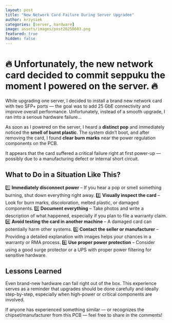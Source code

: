 ```yaml
---
layout: post
title: "New Network Card Failure During Server Upgradee"
author: krzysiek
categories: [server, hardware]
image: assets/images/post20250603.png
featured: true
hidden: false
---
```




# 🔥 Unfortunately, the new network card decided to commit seppuku the moment I powered on the server. 🔥

While upgrading one server, I decided to install a brand new network card with two SFP+ ports — the goal was to add 25 GbE connectivity and improve overall performance. Unfortunately, instead of a smooth upgrade, I ran into a serious hardware failure…


As soon as I powered on the server, I heard a **distinct pop** and immediately noticed the **smell of burnt plastic**. The system didn’t boot, and after removing the card, I found **clear burn marks** near the power regulation components on the PCB.

It appears that the card suffered a critical failure right at first power-up — possibly due to a manufacturing defect or internal short circuit.

## What to Do in a Situation Like This?

1️⃣ **Immediately disconnect power** – If you hear a pop or smell something burning, shut down everything right away.
2️⃣ **Visually inspect the card** – Look for burn marks, discoloration, melted plastic, or damaged components.
3️⃣ **Document everything** – Take photos and write a description of what happened, especially if you plan to file a warranty claim.
4️⃣ **Avoid testing the card in another machine** – A damaged card can potentially harm other systems.
5️⃣ **Contact the seller or manufacturer** – Providing a detailed explanation with images helps your chances in a warranty or RMA process.
6️⃣ **Use proper power protection** – Consider using a good surge protector or a UPS with proper power filtering for sensitive hardware.

## Lessons Learned

Even brand-new hardware can fail right out of the box. This experience serves as a reminder that upgrades should be done carefully and ideally step-by-step, especially when high-power or critical components are involved.

If anyone has experienced something similar — or recognizes the chipset/manufacturer from this PCB — feel free to share in the comments!
